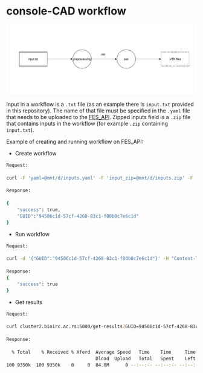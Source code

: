 # console-CAD workflow

![Workflow](https://github.com/Andreja28/cloud-workflows/blob/master/cwl/console-CAD/pak.png)

Input in a workflow is a `.txt` file (as an example there is `input.txt` provided in this repository). The name of that file must be specified in the `.yaml` file that needs to be uploaded to the [FES_API](https://github.com/Andreja28/FES-API). Zipped inputs field is a `.zip` file that contains inputs in the workflow (for example `.zip` containing `input.txt`).

Example of creating and running workflow on FES_API:

* Create workflow

```bash
Request:

curl -F 'yaml=@mnt/d/inputs.yaml' -F 'input_zip=@mnt/d/inputs.zip' -F 'type=cwl' -F 'workflow-template=console-cad' -F 'metadata=Some metadata' cluster2.bioirc.ac.rs:5000/create-workflow

Response:

{
    "success": true,
    "GUID":"94506c1d-57cf-4268-83c1-f80b0c7e6c1d"
}


```

* Run workflow

```bash
Request:

curl -d '{"GUID":"94506c1d-57cf-4268-83c1-f80b0c7e6c1d"}' -H "Content-Type:application/json" -X POST cluster2.bioirc.ac.rs:5000/run-workflow

Response:
{
    "success": true
}

```

* Get results

```bash
Request:

curl cluster2.bioirc.ac.rs:5000/get-results?GUID=94506c1d-57cf-4268-83c1-f80b0c7e6c1d --output file.zip

Response:

  % Total    % Received % Xferd  Average Speed   Time    Time     Time  Current
                                 Dload  Upload   Total   Spent    Left  Speed
100 9350k  100 9350k    0     0  84.8M      0 --:--:-- --:--:-- --:--:-- 85.3M

```